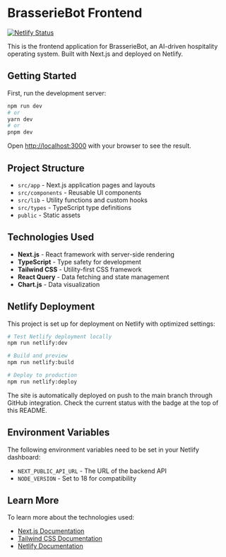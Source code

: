 # BrasserieBot Frontend

[![Netlify Status](https://api.netlify.com/api/v1/badges/54f0d686-505e-42c9-a1e4-bd88412d859c/deploy-status)](https://app.netlify.com/sites/foodbookingai/deploys)

This is the frontend application for BrasserieBot, an AI-driven hospitality operating system. Built with Next.js and deployed on Netlify.

## Getting Started

First, run the development server:

```bash
npm run dev
# or
yarn dev
# or
pnpm dev
```

Open [http://localhost:3000](http://localhost:3000) with your browser to see the result.

## Project Structure

- `src/app` - Next.js application pages and layouts
- `src/components` - Reusable UI components
- `src/lib` - Utility functions and custom hooks
- `src/types` - TypeScript type definitions
- `public` - Static assets

## Technologies Used

- **Next.js** - React framework with server-side rendering
- **TypeScript** - Type safety for development
- **Tailwind CSS** - Utility-first CSS framework
- **React Query** - Data fetching and state management
- **Chart.js** - Data visualization

## Netlify Deployment

This project is set up for deployment on Netlify with optimized settings:

```bash
# Test Netlify deployment locally
npm run netlify:dev

# Build and preview
npm run netlify:build

# Deploy to production
npm run netlify:deploy
```

The site is automatically deployed on push to the main branch through GitHub integration. Check the current status with the badge at the top of this README.

## Environment Variables

The following environment variables need to be set in your Netlify dashboard:

- `NEXT_PUBLIC_API_URL` - The URL of the backend API
- `NODE_VERSION` - Set to 18 for compatibility

## Learn More

To learn more about the technologies used:

- [Next.js Documentation](https://nextjs.org/docs)
- [Tailwind CSS Documentation](https://tailwindcss.com/docs)
- [Netlify Documentation](https://docs.netlify.com/)
